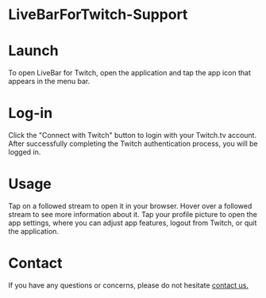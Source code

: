 # LiveBarForTwitch-Support

# Launch
To open LiveBar for Twitch, open the application and tap the app icon that appears in the menu bar. 

# Log-in
Click the "Connect with Twitch" button to login with your Twitch.tv account. After successfully completing the Twitch authentication process, you will be logged in.

# Usage
Tap on a followed stream to open it in your browser. Hover over a followed stream to see more information about it. Tap your profile picture to open the app settings, where you can adjust app features, logout from Twitch, or quit the application.

# Contact
If you have any questions or concerns, please do not hesitate [contact us.](mailto:LiveBarSupport@proton.me)
